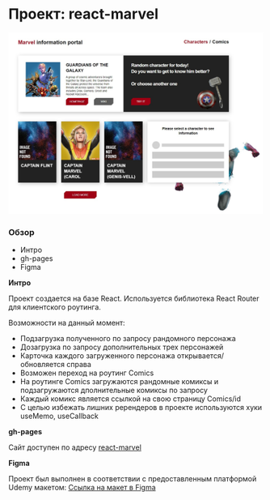 # Проект: react-marvel

![react-marvel preview image](./src/images/preview.jpg)

### Обзор

- Интро
- gh-pages
- Figma

**Интро**

Проект создается на базе React.
Используется библиотека React Router для клиентского роутинга.

Возможности на данный момент:

- Подзагрузка полученного по запросу рандомного персонажа
- Дозагрузка по запросу дополнительных трех персонажей
- Карточка каждого загруженного персонажа открывается/обновляется справа
- Возможен переход на роутинг Comics
- На роутинге Comics загружаются рандомные комиксы и подзагружаются дполнительные комиксы по запросу
- Каждый комикс является ссылкой на свою страницу Comics/id
- С целью избежать лишних ререндеров в проекте используются хуки useMemo, useCallback

**gh-pages**

Сайт доступен по адресу [react-marvel](https://kovolga.github.io/react-marvel/)

**Figma**

Проект был выполнен в соответствии с предоставленным платформой Udemy макетом:
[Ссылка на макет в Figma](https://www.figma.com/file/xiC1B6ZlHvbiUK6FO3caxN/Marvel-DB?type=design&node-id=1883%3A212&t=tysI6uSz9TOHCOL2-1)

